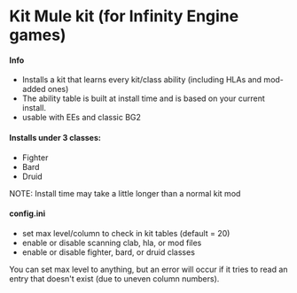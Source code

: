 # Kit Mule kit (for Infinity Engine games)


#### Info
- Installs a kit that learns every kit/class ability (including HLAs and mod-added ones)
- The ability table is built at install time and is based on your current install.
- usable with EEs and classic BG2


#### Installs under 3 classes:
- Fighter
- Bard
- Druid

NOTE: Install time may take a little longer than a normal kit mod


#### config.ini
- set max level/column to check in kit tables (default = 20)
- enable or disable scanning clab, hla, or mod files
- enable or disable fighter, bard, or druid classes

You can set max level to anything, but an error will occur 
if it tries to read an entry that doesn't exist (due to uneven column numbers).
